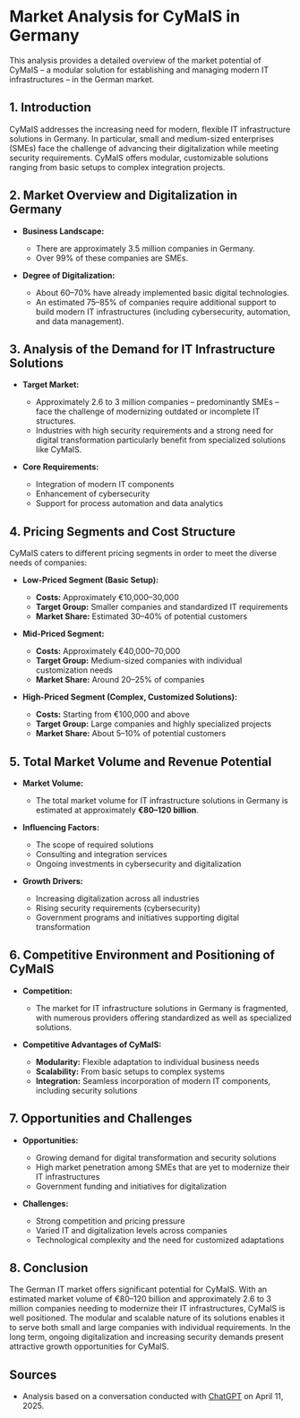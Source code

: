 # Market Analysis for CyMaIS in Germany

This analysis provides a detailed overview of the market potential of CyMaIS – a modular solution for establishing and managing modern IT infrastructures – in the German market.

## 1. Introduction
CyMaIS addresses the increasing need for modern, flexible IT infrastructure solutions in Germany. In particular, small and medium-sized enterprises (SMEs) face the challenge of advancing their digitalization while meeting security requirements. CyMaIS offers modular, customizable solutions ranging from basic setups to complex integration projects.

## 2. Market Overview and Digitalization in Germany
- **Business Landscape:**  
  - There are approximately 3.5 million companies in Germany.  
  - Over 99% of these companies are SMEs.
  
- **Degree of Digitalization:**  
  - About 60–70% have already implemented basic digital technologies.
  - An estimated 75–85% of companies require additional support to build modern IT infrastructures (including cybersecurity, automation, and data management).

## 3. Analysis of the Demand for IT Infrastructure Solutions
- **Target Market:**  
  - Approximately 2.6 to 3 million companies – predominantly SMEs – face the challenge of modernizing outdated or incomplete IT structures.
  - Industries with high security requirements and a strong need for digital transformation particularly benefit from specialized solutions like CyMaIS.

- **Core Requirements:**  
  - Integration of modern IT components  
  - Enhancement of cybersecurity  
  - Support for process automation and data analytics

## 4. Pricing Segments and Cost Structure
CyMaIS caters to different pricing segments in order to meet the diverse needs of companies:

- **Low-Priced Segment (Basic Setup):**  
  - **Costs:** Approximately €10,000–30,000  
  - **Target Group:** Smaller companies and standardized IT requirements  
  - **Market Share:** Estimated 30–40% of potential customers

- **Mid-Priced Segment:**  
  - **Costs:** Approximately €40,000–70,000  
  - **Target Group:** Medium-sized companies with individual customization needs  
  - **Market Share:** Around 20–25% of companies

- **High-Priced Segment (Complex, Customized Solutions):**  
  - **Costs:** Starting from €100,000 and above  
  - **Target Group:** Large companies and highly specialized projects  
  - **Market Share:** About 5–10% of potential customers

## 5. Total Market Volume and Revenue Potential
- **Market Volume:**  
  - The total market volume for IT infrastructure solutions in Germany is estimated at approximately **€80–120 billion**.
  
- **Influencing Factors:**  
  - The scope of required solutions  
  - Consulting and integration services  
  - Ongoing investments in cybersecurity and digitalization

- **Growth Drivers:**  
  - Increasing digitalization across all industries  
  - Rising security requirements (cybersecurity)  
  - Government programs and initiatives supporting digital transformation

## 6. Competitive Environment and Positioning of CyMaIS
- **Competition:**  
  - The market for IT infrastructure solutions in Germany is fragmented, with numerous providers offering standardized as well as specialized solutions.
  
- **Competitive Advantages of CyMaIS:**  
  - **Modularity:** Flexible adaptation to individual business needs  
  - **Scalability:** From basic setups to complex systems  
  - **Integration:** Seamless incorporation of modern IT components, including security solutions

## 7. Opportunities and Challenges
- **Opportunities:**  
  - Growing demand for digital transformation and security solutions  
  - High market penetration among SMEs that are yet to modernize their IT infrastructures  
  - Government funding and initiatives for digitalization

- **Challenges:**  
  - Strong competition and pricing pressure  
  - Varied IT and digitalization levels across companies  
  - Technological complexity and the need for customized adaptations

## 8. Conclusion
The German IT market offers significant potential for CyMaIS. With an estimated market volume of €80–120 billion and approximately 2.6 to 3 million companies needing to modernize their IT infrastructures, CyMaIS is well positioned. The modular and scalable nature of its solutions enables it to serve both small and large companies with individual requirements. In the long term, ongoing digitalization and increasing security demands present attractive growth opportunities for CyMaIS.

## Sources
- Analysis based on a conversation conducted with [ChatGPT](https://chatgpt.com/share/67f9608d-3904-800f-a9ca-9b893e252c05) on April 11, 2025.
